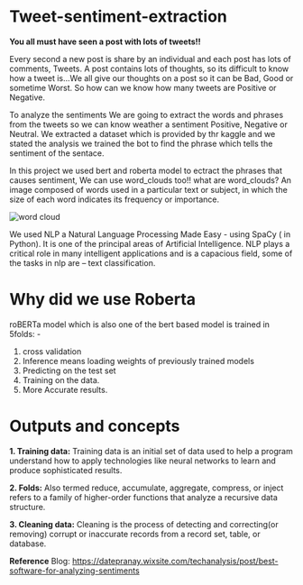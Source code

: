 # Tweet-sentiment-extraction
**You all must have seen a post with lots of tweets!!** 

Every second a new post is share by an individual and each post has lots of comments, Tweets. A post contains lots of thoughts, so its difficult to know how a tweet is...We all give our thoughts on a post so it can be Bad, Good or sometime Worst. So how can we know how many tweets are Positive or Negative.

To analyze the sentiments We are going to extract the words and phrases from the tweets so we can know weather a sentiment Positive, Negative or Neutral. We extracted a dataset which is provided by thr kaggle and we stated the analysis we trained the bot to find the phrase which tells the sentiment of the sentace. 

In this project we used bert and roberta model to ectract the phrases that causes sentiment, We can use word_clouds too!! what are word_clouds? An image composed of words used in a particular text or subject, in which the size of each word indicates its frequency or importance.

<img src="https://static.wixstatic.com/media/9d160b_51fcc687d5ae4b738709a50e5d29b9af~mv2.png/v1/fill/w_1038,h_335,al_c,lg_1/9d160b_51fcc687d5ae4b738709a50e5d29b9af~mv2.png" alt="word cloud">

We used NLP a Natural Language Processing Made Easy - using SpaCy ( in Python).
It is one of the principal areas of Artificial Intelligence. NLP plays a critical role in many intelligent applications and is a capacious field, some of the tasks in nlp are – text classification.

# Why did we use Roberta
roBERTa model which is also one of the bert based model is trained in 5folds: -
1. cross validation
2. Inference means loading weights of previously trained models
3. Predicting on the test set
4. Training on the data.
5. More Accurate results.

# Outputs and concepts
**1. Training data:**
Training data is an initial set of data used to help a program understand how to apply technologies like neural networks to learn and produce sophisticated results.

**2. Folds:**
Also termed reduce, accumulate, aggregate, compress, or inject refers to a family of higher-order functions that analyze a recursive data structure.

**3. Cleaning data:**
Cleaning is the process of detecting and correcting(or removing) corrupt or inaccurate records from a record set, table, or database.

**Reference**
Blog: https://datepranay.wixsite.com/techanalysis/post/best-software-for-analyzing-sentiments
